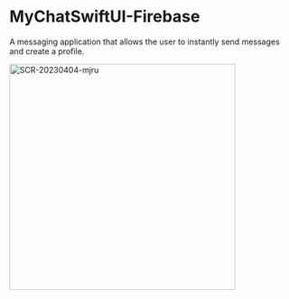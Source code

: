 # MyChatSwiftUI-Firebase
A messaging application that allows the user to instantly send messages and create a profile.

<img width="400" alt="SCR-20230404-mjru" src="[https://github.com/yigitkarakurt/MyChatSwiftUI-Firebase/assets/73107549/b6f2c1d8-6dee-497a-bb70-839d61bf47cf">

